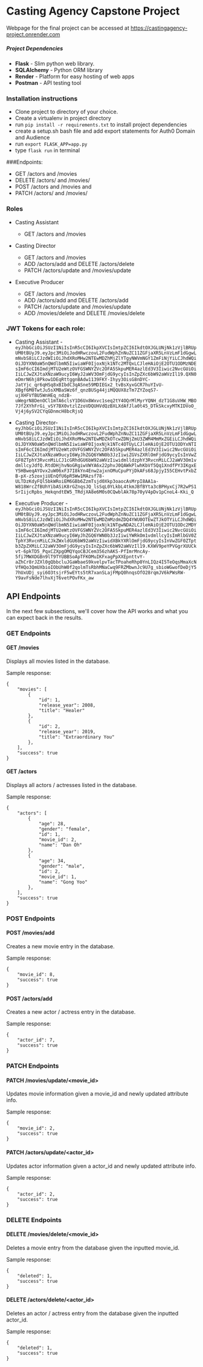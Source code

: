 # Casting Agency Capstone Project
Webpage for the final project can be accessed at https://castingagency-project.onrender.com

##### Project Dependencies
* __Flask__ - Slim python web library.
* __SQLAlchemy__ - Python ORM library
* __Render__ - Platform for easy hosting of web apps
* __Postman__ - API testing tool

### Installation instructions
* Clone project to directory of your choice.
* Create a virtualenv in project directory
* run ```pip install -r requirements.txt``` to install project dependencies
* create a setup.sh bash file and add export statements for Auth0 Domain and Audience
* run ```export FLASK_APP=app.py```
* type ```flask run``` in terminal

###Endpoints:
* GET /actors and /movies
* DELETE /actors/ and /movies/
* POST /actors and /movies and
* PATCH /actors/ and /movies/

### Roles
* Casting Assistant
    * GET /actors and /movies

* Casting Director
    * GET /actors and /movies
    * ADD /actors/add and DELETE /actors/delete
    * PATCH /actors/update and /movies/update
    
* Executive Producer
    * GET /actors and /movies
    * ADD /actors/add and DELETE /actors/add
    * PATCH /actors/update and /movies/update
    * ADD /movies/delete and DELETE /movies/delete


### JWT Tokens for each role:
* Casting Assistant - ```eyJhbGciOiJSUzI1NiIsInR5cCI6IkpXVCIsImtpZCI6IkdtOXJGLUNjNk1zVjlBRUpUM0tBUyJ9.eyJpc3MiOiJodHRwczovL2FudWphZnNuZC11ZGFjaXR5LnVzLmF1dGgwLmNvbS8iLCJzdWIiOiJhdXRoMHw2NTEwMDZhMjZlYTgyNWVmNGY1ZmFiNjYiLCJhdWQiOiJDYXN0aW5nQWdlbmN5IiwiaWF0IjoxNjk1NTc2MTQxLCJleHAiOjE2OTU1ODMzNDEsImF6cCI6ImdjMTU2eWtzOVFGSWNYZVc2OFA5SkpuMER4azlEd3V3Iiwic2NvcGUiOiIiLCJwZXJtaXNzaW9ucyI6WyJ2aWV3OmFjdG9ycyIsInZpZXc6bW92aWVzIl19.QXN0eDmrN6hj8Pkow1DEqRttggnBAdw1139FKY-Ihyy3OisG8nDYC-JatYjc_qr6qHSq8xBIbdC3qASne59MDIEGx2_tvBsXyxGCR7huYIvU-XBgf6M0TwtJu5sXMBaSWz6f_qnzBUSg44jiMQQUX8zTm7ZYZoqS7-ujXHFVfBU5WnHEq_ndzB-uWegrN8DenOCl1mTA6clsY1D6Ux8Wxvc1seq2tY4OQrMlMyrYQNH_dzT1G8uVHW_MBO7Jf2XYhFrGi_vSY7BX0vtzlZzoVDQUHVdQzBXLXdAfJla0t45_DTkSkcxyMTKIDVoO_Vj4j6ySV2CYqGDnmcH8bcRjsQ```

* Casting Director- ```eyJhbGciOiJSUzI1NiIsInR5cCI6IkpXVCIsImtpZCI6IkdtOXJGLUNjNk1zVjlBRUpUM0tBUyJ9.eyJpc3MiOiJodHRwczovL2FudWphZnNuZC11ZGFjaXR5LnVzLmF1dGgwLmNvbS8iLCJzdWIiOiJhdXRoMHw2NTEwMDZkOTcwZDNjZmU3ZWM4MmMxZGEiLCJhdWQiOiJDYXN0aW5nQWdlbmN5IiwiaWF0IjoxNjk1NTc4OTUyLCJleHAiOjE2OTU1ODYxNTIsImF6cCI6ImdjMTU2eWtzOVFGSWNYZVc2OFA5SkpuMER4azlEd3V3Iiwic2NvcGUiOiIiLCJwZXJtaXNzaW9ucyI6WyJhZGQ6YWN0b3JzIiwiZGVsZXRlOmFjdG9ycyIsInVwZGF0ZTphY3RvcnMiLCJ1cGRhdGU6bW92aWVzIiwidmlldzphY3RvcnMiLCJ2aWV3Om1vdmllcyJdfQ.RtdDHjhvNoGRgiwVWYA6x22phvJ0QAWkPlwhKbVf5Qq1XndfPY3IKgxEY5HBweqAYOvx2uW06xF37I8kYn4Enw2ajxnOMuCpuPYjDkAFs68JpjyI55CEHvtPxbZB-pX-z5zoxjiUEnQfU6pR5Ww1MAzsf78-ULTDzKdyFQl5bkWRoiEM6GBb6ZzmTsjd0Xkp3oaocAsMrpI8AA1a-W818WrcZfBUhYibASiK8rGZnqsJQ_lsSqL0YLkbL4tkmJBfBYta3cBPHyxCj7R2wPS1SrIijcRpbs_HekqndtEW5_TRdjXA8e6M0s0CQwblAk78p70yV4pDv1pCnoL4-Kki_Q```

* Executive Producer - ```eyJhbGciOiJSUzI1NiIsInR5cCI6IkpXVCIsImtpZCI6IkdtOXJGLUNjNk1zVjlBRUpUM0tBUyJ9.eyJpc3MiOiJodHRwczovL2FudWphZnNuZC11ZGFjaXR5LnVzLmF1dGgwLmNvbS8iLCJzdWIiOiJhdXRoMHw2NTEwMDZmMzdmZDQ4YWU0OTEwZTJkOTYiLCJhdWQiOiJDYXN0aW5nQWdlbmN5IiwiaWF0IjoxNjk1NTgwNDA2LCJleHAiOjE2OTU1ODc2MDYsImF6cCI6ImdjMTU2eWtzOVFGSWNYZVc2OFA5SkpuMER4azlEd3V3Iiwic2NvcGUiOiIiLCJwZXJtaXNzaW9ucyI6WyJhZGQ6YWN0b3JzIiwiYWRkOm1vdmllcyIsImRlbGV0ZTphY3RvcnMiLCJkZWxldGU6bW92aWVzIiwidXBkYXRlOmFjdG9ycyIsInVwZGF0ZTptb3ZpZXMiLCJ2aWV3OmFjdG9ycyIsInZpZXc6bW92aWVzIl19.KXWV9peYPVGgrXUUCkvt-6pkTD5_PqxCZXpgOMQYqoCBJCem356zhAKS-PfImrMncAy-5fi7MWXDGBn9lT9TYUBBSoApTFKOMuIKFxagPpXXEpnttvY-aZhCr8rJZXl0gQbbcluJGaWbaeS9kvelpvTacTPoaheRhp0YnLIQz4I5TeOqsMmaXcNVfHQo3QmUXbioIObUhW0f2qolmTsRbhMNaCwq9FRZMbwnJc9U7g_sbioWGwofDeDjY57hUxUDj_syi6O3tsjrF5wEYts5tR7xanSLajFMpQ0hnqsOfO28rqmJV6kPWsRW-Y9avFsNde7lhvXjT6vetPOvFKx_aw```

## API Endpoints

In the next few subsections, we'll cover how the API works and what you can expect back in the results.


### GET Endpoints

#### GET /movies
Displays all movies listed in the database.

Sample response:
```
{
    "movies": [
        {
            "id": 1,
            "release_year": 2008,
            "title": "Healer"
        },
        {
            "id": 2,
            "release_year": 2019,
            "title": "Extraordinary You"
        },
    ],
    "success": true
}
```

#### GET /actors
Displays all actors / actresses listed in the database.

Sample response:
```
{
    "actors": [
        {
            "age": 28,
            "gender": "female",
            "id": 1,
            "movie_id": 2,
            "name": "Dan Oh"
        },
        {
            "age": 34,
            "gender": "male",
            "id": 2,
            "movie_id": 1,
            "name": "Gong Yoo"
        },
    ],
    "success": true
}
```

### POST Endpoints

#### POST /movies/add
Creates a new movie entry in the database.

Sample response:
```
{
    "movie_id": 8,
    "success": true
}
```

#### POST /actors/add
Creates a new actor / actress entry in the database.

Sample response:
```
{
    "actor_id": 7,
    "success": true
}
```

### PATCH Endpoints

#### PATCH /movies/update/<movie_id>
Updates movie information given a movie_id and newly updated attribute info.

Sample response:
```
{
    "movie_id": 2,
    "success": true
}
```

#### PATCH /actors/update/<actor_id>
Updates actor information given a actor_id and newly updated attribute info.

Sample response:
```
{
    "actor_id": 2,
    "success": true
}
```

### DELETE Endpoints

#### DELETE /movies/delete/<movie_id>
Deletes a movie entry from the database given the inputted movie_id.

Sample response:
```
{
    "deleted": 1,
    "success": true
}
```

#### DELETE /actors/delete/<actor_id>
Deletes an actor / actress entry from the database given the inputted actor_id.

Sample response:
```
{
    "deleted": 1,
    "success": true
}
```